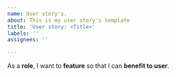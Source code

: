 ```yaml
---
name: User story's.
about: This is my user story's template
title: 'User story: <Title>'
labels: ''
assignees: ''

---
```


As a **role**, I want to **feature** so that I can **benefit to user**.

